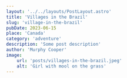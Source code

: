 ```yaml
---
layout: '../../layouts/PostLayout.astro'
title: 'Villages in the Brazil'
slug: 'village-in-the-brazil'
pubDate: 2023-06-15
place: 'Canada'
category: 'adventure'
description: 'Some post description'
author: 'Murphy Cooper'
image:
    url: 'posts/villages-in-the-brazil.jpeg'
    alt: 'Girl with mool on the grass'
---
```

